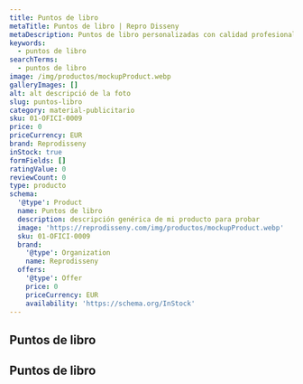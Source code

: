 ```yaml
---
title: Puntos de libro
metaTitle: Puntos de libro | Repro Disseny
metaDescription: Puntos de libro personalizadas con calidad profesional en Cataluña.
keywords:
  - puntos de libro
searchTerms:
  - puntos de libro
image: /img/productos/mockupProduct.webp
galleryImages: []
alt: alt descripció de la foto
slug: puntos-libro
category: material-publicitario
sku: 01-OFICI-0009
price: 0
priceCurrency: EUR
brand: Reprodisseny
inStock: true
formFields: []
ratingValue: 0
reviewCount: 0
type: producto
schema:
  '@type': Product
  name: Puntos de libro
  description: descripción genérica de mi producto para probar
  image: 'https://reprodisseny.com/img/productos/mockupProduct.webp'
  sku: 01-OFICI-0009
  brand:
    '@type': Organization
    name: Reprodisseny
  offers:
    '@type': Offer
    price: 0
    priceCurrency: EUR
    availability: 'https://schema.org/InStock'
---
```


## Puntos de libro

## Puntos de libro

